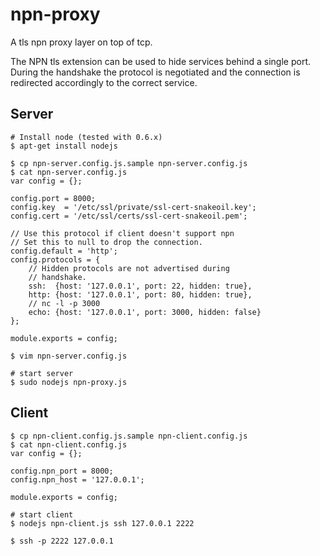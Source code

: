 # npn-proxy

A tls npn proxy layer on top of tcp.

The NPN tls extension can be used to hide services behind a single
port. During the handshake the protocol is negotiated and the connection
is redirected accordingly to the correct service.

## Server

    # Install node (tested with 0.6.x)
    $ apt-get install nodejs

    $ cp npn-server.config.js.sample npn-server.config.js
    $ cat npn-server.config.js
    var config = {};

    config.port = 8000;
    config.key  = '/etc/ssl/private/ssl-cert-snakeoil.key';
    config.cert = '/etc/ssl/certs/ssl-cert-snakeoil.pem';

    // Use this protocol if client doesn't support npn
    // Set this to null to drop the connection.
    config.default = 'http';
    config.protocols = {
        // Hidden protocols are not advertised during
        // handshake.
        ssh:  {host: '127.0.0.1', port: 22, hidden: true},
        http: {host: '127.0.0.1', port: 80, hidden: true},
        // nc -l -p 3000
        echo: {host: '127.0.0.1', port: 3000, hidden: false}
    };

    module.exports = config;

    $ vim npn-server.config.js

    # start server
    $ sudo nodejs npn-proxy.js

## Client

    $ cp npn-client.config.js.sample npn-client.config.js
    $ cat npn-client.config.js
    var config = {};

    config.npn_port = 8000;
    config.npn_host = '127.0.0.1';

    module.exports = config;

    # start client
    $ nodejs npn-client.js ssh 127.0.0.1 2222

    $ ssh -p 2222 127.0.0.1



